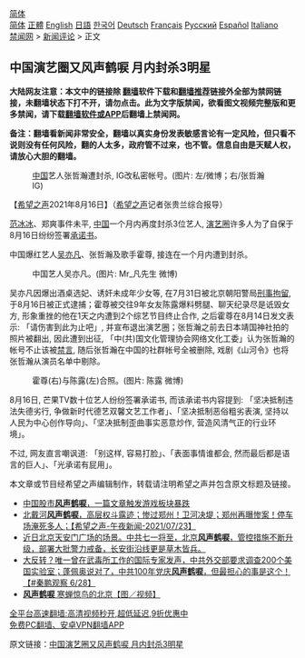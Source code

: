  <!-- 面包屑导航 --> <div class="breadcrumb"><!-- GTranslate: https://gtranslate.io/ -->  <div class="switcher notranslate">  <div class="selected">  <a href="#" onclick="return false;"> 简体</a>  </div>  <div class="option">  <a href="https://www.bannedbook.org" onclick="doGTranslate('zh-CN|zh-CN');jQuery('div.switcher div.selected a').html(jQuery(this).html());return false;" title="简体中文" class="nturl selected"> 简体</a>  <a href="https://www.bannedbook.org/zh-tw/" onclick="doGTranslate('zh-CN|zh-TW');jQuery('div.switcher div.selected a').html(jQuery(this).html());return false;" title="繁體中文" class="nturl"> 正體</a>  <a href="https://www.bannedbook.org/en/" onclick="doGTranslate('zh-CN|en');jQuery('div.switcher div.selected a').html(jQuery(this).html());return false;" title="English" class="nturl"> English</a>  <a href="https://www.bannedbook.org/ja/" onclick="doGTranslate('zh-CN|ja');jQuery('div.switcher div.selected a').html(jQuery(this).html());return false;" title="日本語" class="nturl"> 日語</a>  <a href="https://www.bannedbook.org/ko/" onclick="doGTranslate('zh-CN|ko');jQuery('div.switcher div.selected a').html(jQuery(this).html());return false;" title="한국어" class="nturl"> 한국어</a>  <a href="https://www.bannedbook.org/de/" onclick="doGTranslate('zh-CN|de');jQuery('div.switcher div.selected a').html(jQuery(this).html());return false;" title="Deutsch" class="nturl"> Deutsch</a>  <a href="https://www.bannedbook.org/fr/" onclick="doGTranslate('zh-CN|fr');jQuery('div.switcher div.selected a').html(jQuery(this).html());return false;" title="Français" class="nturl"> Français</a>  <a href="https://www.bannedbook.org/ru/" onclick="doGTranslate('zh-CN|ru');jQuery('div.switcher div.selected a').html(jQuery(this).html());return false;" title="Русский" class="nturl"> Русский</a>  <a href="https://www.bannedbook.org/es/" onclick="doGTranslate('zh-CN|es');jQuery('div.switcher div.selected a').html(jQuery(this).html());return false;" title="Español" class="nturl"> Español</a>  <a href="https://www.bannedbook.org/it/" onclick="doGTranslate('zh-CN|it');jQuery('div.switcher div.selected a').html(jQuery(this).html());return false;" title="Italiano" class="nturl"> Italiano</a>  </div>  </div>      <div class='breadcrumb-sub'><!-- Breadcrumb NavXT 6.3.0 --> <a href="https://www.bannedbook.org/" class="home">禁闻网</a> &gt; <a href="https://www.bannedbook.org/bnews/comments/" class="category">新闻评论</a> &gt; 正文</div></div><h2>中国演艺圈又风声鹤唳 月内封杀3明星</h2> <p class="notice"><b>大陆网友注意：本文中的链接除 <a href="https://github.com/bannedbook/fanqiang" >翻墙</a>软件下载和<a href="https://github.com/killgcd/justmysocks/blob/master/README.md">翻墙推荐</a>链接外全部为禁网链接，未翻墙状态下打不开，请勿点击。此为文字版禁闻，欲看图文视频完整版和更多禁闻，请下载<a href="https://github.com/bannedbook/fanqiang">翻墙软件或APP</a>后翻墙上禁闻网。</p><p>备注：翻墙看新闻非常安全，翻墙以真实身份发表敏感言论有一定风险，但只看不说则没有任何风险，翻的人太多，政府管不过来，也不管。信息自由是天赋人权，请放心大胆的翻墙。</b></p>  <div class="entry"> <figure> <p><figcaption><a href="https://www.bannedbook.org/bnews/tag/%E4%B8%AD%E5%9B%BD/" class="st_tag internal_tag" rel="tag" title="标签 中国 下的日志">中国</a>艺人张哲瀚遭封杀, IG改私密帐号。(图片: 左/微博；右/张哲瀚 IG)</figcaption></figure> <p>【<span class='wp_keywordlink_affiliate'><a href="https://www.soundofhope.org" title="希望之声" target="_blank">希望之声</a></span>2021年8月16日】（<a href="https://www.bannedbook.org/bnews/tag/%e5%b8%8c%e6%9c%9b%e4%b9%8b%e5%a3%b0/" class="st_tag internal_tag" rel="tag" title="标签 希望之声 下的日志">希望之声</a>记者张贵兰综合报导）</p> <p><a href="https://www.bannedbook.org/bnews/tag/%e8%8c%83%e5%86%b0%e5%86%b0/" class="st_tag internal_tag" rel="tag" title="标签 范冰冰 下的日志">范冰冰</a>、郑爽事件未平, <span class='wp_keywordlink_affiliate'><a href="https://www.bannedbook.org/" title="中国" target="_blank">中国</a></span>一个月内再度封杀3位艺人, <a href="https://www.bannedbook.org/bnews/tag/%e6%bc%94%e8%89%ba%e5%9c%88/" class="st_tag internal_tag" rel="tag" title="标签 演艺圈 下的日志">演艺圈</a>许多人为了自保于8月16日纷纷签署<a href="https://www.bannedbook.org/bnews/tag/%E6%89%BF%E8%AF%BA%E4%B9%A6/" class="st_tag internal_tag" rel="tag" title="标签 承诺书 下的日志">承诺书</a>。</p>  <p>中国爆红艺人<a href="https://www.bannedbook.org/bnews/tag/%e5%90%b4%e4%ba%a6%e5%87%a1/" class="st_tag internal_tag" rel="tag" title="标签 吴亦凡 下的日志">吴亦凡</a>、张哲瀚及歌手霍尊, 接连在一个月内遭到封杀。</p> <figure><figcaption>中国艺人吴亦凡。(图片: Mr_凡先生 微博)</figcaption></figure> <p>吴亦凡因爆出酒桌选妃、诱奸未成年少女等, 在7月31日被北京朝阳警局<a href="https://www.bannedbook.org/bnews/tag/%e5%88%91%e4%ba%8b%e6%8b%98%e7%95%99/" class="st_tag internal_tag" rel="tag" title="标签 刑事拘留 下的日志">刑事拘留</a>, 于8月16日被正式逮捕；霍尊被交往9年女友陈露爆料劈腿、聊天纪录尽是诋毁女方, 形象重挫的他在1天之内遭到2个综艺节目终止合作, 之后霍尊在8月14日发文表示: 「请伤害到此为止吧」, 并宣布退出演艺圈；张哲瀚之前去日本靖国神社拍的照片被翻出, 因此遭到出征, 「中(共)国文化管理协会网络文化工委」认为张哲瀚的帐号不止该被<span class='wp_keywordlink_affiliate'><a href="https://www.bannedbook.org/bnews/bblog/" title="禁言博客" target="_blank">禁言</a></span>, 随后张哲瀚在中国的社群帐号全被删除, 戏剧《山河令》也将张哲瀚从演员名单中剔除。</p>  <figure><figcaption>霍尊(右)与陈露(左)合照。(图片: 陈露 微博)</figcaption></figure> </p> <p>8月16日, 芒果TV数十位艺人纷纷签署承诺书, 而该承诺书内容提到: 「坚决抵制违法失德劣行, 争做新时代德艺双馨文艺工作者」、「坚决抵制恶俗粗劣表演, 坚持以人民为中心创作导向」、「坚决抵制歪曲事实恶意炒作, 营造风清气正的行业环境」。</p>  <p>不过, 网友直言嘲讽道: 「别这样, 容易打脸」、「表面事情谁都会, 然而最后都是语言的巨人」、「光承诺有屁用」。</p> <p>本文章或节目经希望之声编辑制作，转载请注明希望之声并包含原文标题及链接。 </p>  <ul class='op-related-articles' title='相关阅读'> <li><a href='https://www.bannedbook.org/bnews/headline/20210804/1599703.html' target='_blank'>中国股市<b>风声鹤唳</b>，一篇文章触发游戏板块暴跌</a></li> <li><a href='https://www.bannedbook.org/bnews/comments/20210724/1593282.html' target='_blank'>北戴河<b>风声鹤唳</b>，高层权斗露迹；惨过郑州！卫河决堤；郑州再曝惨案！停车场淹死多人；【希望之声-午夜新闻-2021/07/23】</a></li> <li><a href='https://www.bannedbook.org/bnews/bannedvideo/20210630/1577519.html' target='_blank'>近日北京天安门广场的场景。中共七一将至，北京<b>风声鹤唳</b>，管控措施不断升级，部署大批警力戒备，长安街沿线更是草木皆兵。</a></li> <li><a href='https://www.bannedbook.org/bnews/bannedvideo/20210629/1576443.html' target='_blank'>大反转？唯一曾在武毒所工作的国际专家发声，中共外交部要求调查200个美国实验室；蓬佩奥说对了，中共100年党庆<b>风声鹤唳</b>，但最担心的事是这个！【#秦鹏观察 6/28】</a></li> <li><a href='https://www.bannedbook.org/bnews/comments/20210628/1575966.html' target='_blank'><b>风声鹤唳</b> 寒蝉惊鸟的北京【图／视频】</a></li> </ul> <p class="texttj"> <a href="https://github.com/bannedbook/fanqiang/wiki/V2ray%E6%9C%BA%E5%9C%BA" target="_blank">全平台高速翻墙:高清视频秒开,超低延迟,9折优惠中</a><br/> <a href="https://github.com/bannedbook/fanqiang/wiki/%E7%A6%81%E9%97%BB%E7%BD%91%E5%AE%89%E5%8D%93%E7%BF%BB%E5%A2%99%E6%96%B0%E9%97%BBAPP" target="_blank">免费PC翻墙、安卓VPN翻墙APP</a></p><p>原文链接：<a class="src_link"  href="https://www.soundofhope.org/post/535895" target="_blank">中国演艺圈又风声鹤唳 月内封杀3明星</a></p><a name='sharetosocial'></a>  <div style="margin-bottom:5px;padding-bottom:5px;clear:both"> <div id="archive-pix-1" class="banner-ads"> <!-- AuctionX Display platform tag START --> <div id="26318x728x90x621x_ADSLOT2" clicktrack="%%CLICK_URL_ESC%%"></div> <!-- AuctionX Display platform tag END --> </div> <div id="archive-pix-2" class="banner-ads"> <!-- AuctionX Display platform tag START --> <div id="26315x300x250x621x_ADSLOT2" clicktrack="%%CLICK_URL_ESC%%"></div> <!-- AuctionX Display platform tag END --> </div> </div>  <div id="archive-pix-1" class="banner-ads"> <!-- AuctionX Display platform tag START --> <div id="26318x728x90x621x_ADSLOT3" clicktrack="%%CLICK_URL_ESC%%"></div> <!-- AuctionX Display platform tag END --> </div> </div><!--END ENTRY--> 